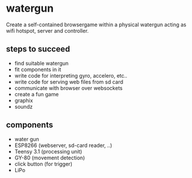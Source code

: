# watergun

Create a self-contained browsergame within a physical watergun acting as wifi hotspot, server and controller.

## steps to succeed

* find suitable watergun
* fit components in it
* write code for interpreting gyro, accelero, etc..
* write code for serving web files from sd card
* communicate with browser over websockets
* create a fun game
* graphix
* soundz

## components

* water gun
* ESP8266 (webserver, sd-card reader, ..)
* Teensy 3.1 (processing unit)
* GY-80 (movement detection)
* click button (for trigger)
* LiPo
